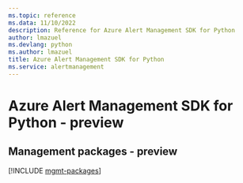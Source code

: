 ```yaml
---
ms.topic: reference
ms.data: 11/10/2022
description: Reference for Azure Alert Management SDK for Python
author: lmazuel
ms.devlang: python
ms.author: lmazuel
title: Azure Alert Management SDK for Python
ms.service: alertmanagement
---
```

# Azure Alert Management SDK for Python - preview

## Management packages - preview
[!INCLUDE [mgmt-packages](alert-management-mgmt-index.md)]